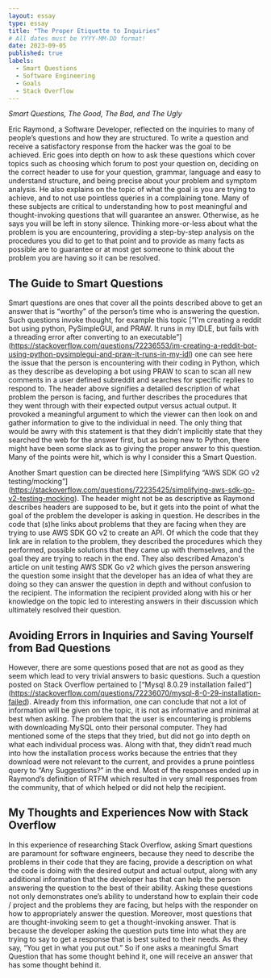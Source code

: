 ```yaml
---
layout: essay
type: essay
title: "The Proper Etiquette to Inquiries"
# All dates must be YYYY-MM-DD format!
date: 2023-09-05
published: true
labels:
  - Smart Questions
  - Software Engineering
  - Goals
  - Stack Overflow
---
```


*Smart Questions, The Good, The Bad, and The Ugly*

Eric Raymond, a Software Developer, reflected on the inquiries to many of people’s questions and how they are structured. To write a question and receive a satisfactory response from the hacker was the goal to be achieved. Eric goes into depth on how to ask these questions which cover topics such as choosing which forum to post your question on, deciding on the correct header to use for your question, grammar, language and easy to understand structure, and being precise about your problem and symptom analysis. He also explains on the topic of what the goal is you are trying to achieve, and to not use pointless queries in a complaining tone. Many of these subjects are critical to understanding how to post meaningful and thought-invoking questions that will guarantee an answer. Otherwise, as he says you will be left in stony silence. Thinking more-or-less about what the problem is you are encountering, providing a step-by-step analysis on the procedures you did to get to that point and to provide as many facts as possible are to guarantee or at most get someone to think about the problem you are having so it can be resolved. 

## The Guide to Smart Questions

Smart questions are ones that cover all the points described above to get an answer that is “worthy” of the person’s time who is answering the question. Such questions invoke thought, for example this topic [“I'm creating a reddit bot using python, PySimpleGUI, and PRAW. It runs in my IDLE, but fails with a threading error after converting to an executable”] (https://stackoverflow.com/questions/72236553/im-creating-a-reddit-bot-using-python-pysimplegui-and-praw-it-runs-in-my-idl) one can see here the issue that the person is encountering with their coding in Python, which as they describe as developing a bot using PRAW to scan to scan all new comments in a user defined subreddit and searches for specific replies to respond to. The header above signifies a detailed description of what problem the person is facing, and further describes the procedures that they went through with their expected output versus actual output. It provoked a meaningful argument to which the viewer can then look on and gather information to give to the individual in need. The only thing that would be awry with this statement is that they didn’t implicitly state that they searched the web for the answer first, but as being new to Python, there might have been some slack as to giving the proper answer to this question. Many of the points were hit, which is why I consider this a Smart Question.
	
Another Smart question can be directed here [Simplifying “AWS SDK GO v2 testing/mocking”] (https://stackoverflow.com/questions/72235425/simplifying-aws-sdk-go-v2-testing-mocking). The header might not be as descriptive as Raymond describes headers are supposed to be, but it gets into the point of what the goal of the problem the developer is asking in question. He describes in the code that (s)he links about problems that they are facing when they are trying to use AWS SDK GO v2 to create an API. Of which the code that they link are in relation to the problem, they described the procedures which they performed, possible solutions that they came up with themselves, and the goal they are trying to reach in the end. They also described Amazon's article on unit testing AWS SDK Go v2 which gives the person answering the question some insight that the developer has an idea of what they are doing so they can answer the question in depth and without confusion to the recipient. The information the recipient provided along with his or her knowledge on the topic led to interesting answers in their discussion which ultimately resolved their question.

## Avoiding Errors in Inquiries and Saving Yourself from Bad Questions

However, there are some questions posed that are not as good as they seem which lead to very trivial answers to basic questions. Such a question posted on Stack Overflow pertained to [“Mysql 8.0.29 installation failed”] (https://stackoverflow.com/questions/72236070/mysql-8-0-29-installation-failed). Already from this information, one can conclude that not a lot of information will be given on the topic, it is not as informative and minimal at best when asking. The problem that the user is encountering is problems with downloading MySQL onto their personal computer. They had mentioned some of the steps that they tried, but did not go into depth on what each individual process was. Along with that, they didn’t read much into how the installation process works because the entries that they download were not relevant to the current, and provides a prune pointless query to “Any Suggestions?” in the end. Most of the responses ended up in Raymond’s definition of RTFM which resulted in very small responses from the community, that of which helped or did not help the recipient.

## My Thoughts and Experiences Now with Stack Overflow

In this experience of researching Stack Overflow, asking Smart questions are paramount for software engineers, because they need to describe the problems in their code that they are facing, provide a description on what the code is doing with the desired output and actual output, along with any additional information that the developer has that can help the person answering the question to the best of their ability. Asking these questions not only demonstrates one’s ability to understand how to explain their code / project and the problems they are facing, but helps with the responder on how to appropriately answer the question. Moreover, most questions that are thought-invoking seem to get a thought-invoking answer. That is because the developer asking the question puts time into what they are trying to say to get a response that is best suited to their needs. As they say, “You get in what you put out.” So if one asks a meaningful Smart Question that has some thought behind it, one will receive an answer that has some thought behind it.
